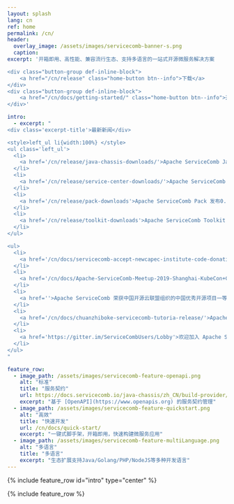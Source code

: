 ```yaml
---
layout: splash
lang: cn
ref: home
permalink: /cn/
header:
  overlay_image: /assets/images/servicecomb-banner-s.png
  caption:
excerpt: '开箱即用、高性能、兼容流行生态、支持多语言的一站式开源微服务解决方案

<div class="button-group def-inline-block">
    <a href="/cn/release" class="home-button btn--info">下载</a>
</div>
<div class="button-group def-inline-block">
    <a href="/cn/docs/getting-started/" class="home-button btn--info">开始</a>
</div>'

intro:
  - excerpt: "
<div class='excerpt-title'>最新新闻</div>

<style>left_ul li{width:100%} </style>
<ul class='left_ul'>
  <li>
    <a href='/cn/release/java-chassis-downloads/'>Apache ServiceComb Java-Chassis 发布1.3.0</a>
  </li>
  <li>
    <a href='/cn/release/service-center-downloads/'>Apache ServiceComb Service-Center 发布 1.3.0</a>
  </li>
  <li>
    <a href='/cn/release/pack-downloads'>Apache ServiceComb Pack 发布0.5.0</a>
  </li>
  <li>
    <a href='/cn/release/toolkit-downloads'>Apache ServiceComb Toolkit 发布0.2.0</a>
  </li>
</ul>

<ul>
  <li>
    <a href='/cn/docs/servicecomb-accept-newcapec-institute-code-donation'>Apache ServiceComb 社区接受新开普软件研究院的代码捐赠</a>
  </li>
  <li>
    <a href='/cn/docs/Apache-ServiceComb-Meetup-2019-Shanghai-KubeCon+CloudNative+OSS-Report'>Apache ServiceComb 社区meetup及新品发布</a>
  </li>
  <li>
    <a href=''>Apache ServiceComb 荣获中国开源云联盟组织的中国优秀开源项目一等奖</a>
  </li>
  <li>
    <a href='/cn/docs/chuanzhiboke-servicecomb-tutoria-release/'>Apache ServiceComb 社区联合传智播客的黑马程序员、博学谷、传智汇子品牌发布微服务化教程</a>
  </li>
  <li>
    <a href='https://gitter.im/ServiceCombUsers/Lobby'>欢迎加入 Apache ServiceComb 社区Gitter即时聊天室</a>
  </li>
</ul>
"

feature_row:
  - image_path: /assets/images/servicecomb-feature-openapi.png
    alt: "标准"
    title: "服务契约"
    url: https://docs.servicecomb.io/java-chassis/zh_CN/build-provider/define-contract.html
    excerpt: "基于 [OpenAPI](https://www.openapis.org) 的服务契约管理"
  - image_path: /assets/images/servicecomb-feature-quickstart.png
    alt: "高效"
    title: "快速开发"
    url: /cn/docs/quick-start/
    excerpt: "一键式脚手架，开箱即用，快速构建微服务应用"
  - image_path: /assets/images/servicecomb-feature-multiLanguage.png
    alt: "多语言"
    title: "多语言"
    excerpt: "生态扩展支持Java/Golang/PHP/NodeJS等多种开发语言"
---
```


{% include feature_row id="intro" type="center" %}

<div class="normal-feature-row">
{% include feature_row %}
</div>
